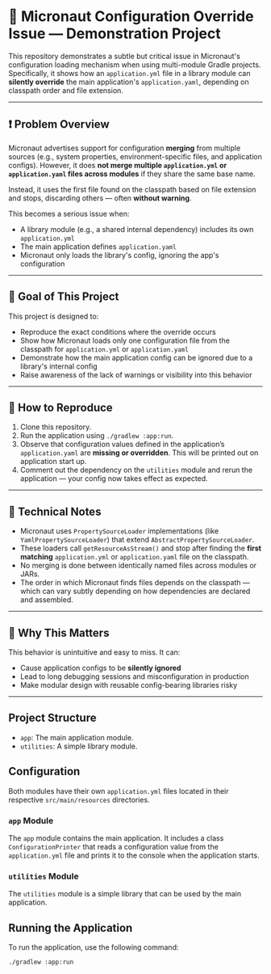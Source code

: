 # 🧪 Micronaut Configuration Override Issue — Demonstration Project

This repository demonstrates a subtle but critical issue in Micronaut's configuration loading mechanism when using multi-module Gradle projects. Specifically, it shows how an `application.yml` file in a library module can **silently override** the main application's `application.yaml`, depending on classpath order and file extension.

---

## ❗ Problem Overview

Micronaut advertises support for configuration **merging** from multiple sources (e.g., system properties, environment-specific files, and application configs). However, it does **not merge multiple `application.yml` or `application.yaml` files across modules** if they share the same base name.

Instead, it uses the first file found on the classpath based on file extension and stops, discarding others — often **without warning**.

This becomes a serious issue when:

- A library module (e.g., a shared internal dependency) includes its own `application.yml`
- The main application defines `application.yaml`
- Micronaut only loads the library's config, ignoring the app's configuration

---

## 🎯 Goal of This Project

This project is designed to:

- Reproduce the exact conditions where the override occurs
- Show how Micronaut loads only one configuration file from the classpath for `application.yml` or `application.yaml`
- Demonstrate how the main application config can be ignored due to a library's internal config
- Raise awareness of the lack of warnings or visibility into this behavior

---

## 🚀 How to Reproduce

1. Clone this repository.
2. Run the application using `./gradlew :app:run`.
3. Observe that configuration values defined in the application’s `application.yaml` are **missing or overridden**. This will be printed out on application start up. 
4. Comment out the dependency on the `utilities` module and rerun the application — your config now takes effect as expected.

---

## 🧠 Technical Notes

- Micronaut uses `PropertySourceLoader` implementations (like `YamlPropertySourceLoader`) that extend `AbstractPropertySourceLoader`.
- These loaders call `getResourceAsStream()` and stop after finding the **first matching** `application.yml` or `application.yaml` file on the classpath.
- No merging is done between identically named files across modules or JARs.
- The order in which Micronaut finds files depends on the classpath — which can vary subtly depending on how dependencies are declared and assembled.

---

## 📣 Why This Matters

This behavior is unintuitive and easy to miss. It can:

- Cause application configs to be **silently ignored**
- Lead to long debugging sessions and misconfiguration in production
- Make modular design with reusable config-bearing libraries risky

---

## Project Structure

- `app`: The main application module.
- `utilities`: A simple library module.

## Configuration

Both modules have their own `application.yml` files located in their respective `src/main/resources` directories.

### `app` Module

The `app` module contains the main application. It includes a class `ConfigurationPrinter` that reads a configuration value from the `application.yml` file and prints it to the console when the application starts.

### `utilities` Module

The `utilities` module is a simple library that can be used by the main application.

## Running the Application

To run the application, use the following command:

```sh
./gradlew :app:run
